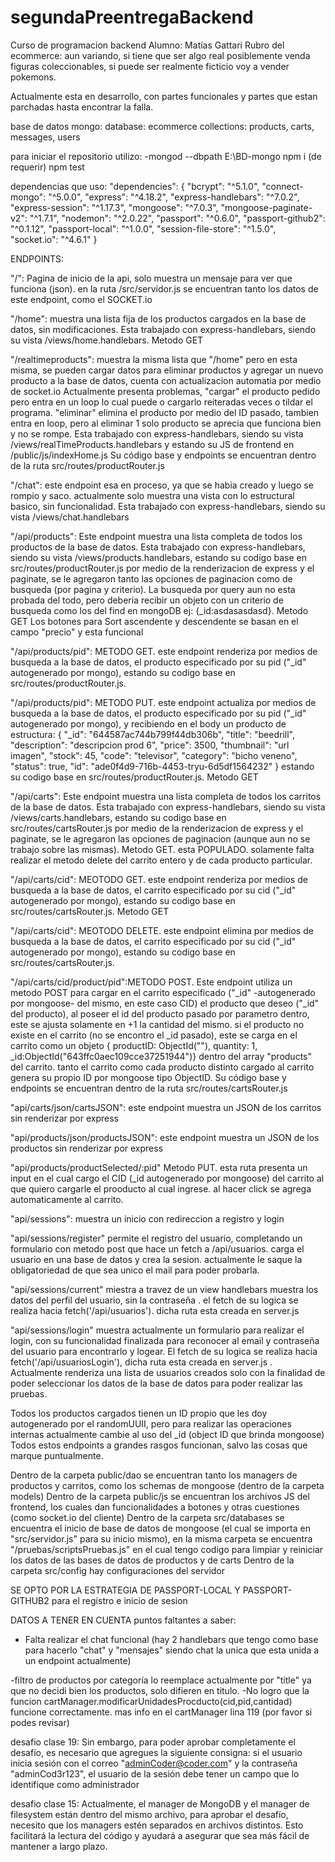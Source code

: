 # segundaPreentregaBackend

Curso de programacion backend
Alumno: Matías Gattari
Rubro del ecommerce: aun variando, si tiene que ser algo real posiblemente venda figuras coleccionables, si puede ser realmente ficticio voy a vender pokemons.

Actualmente esta en desarrollo, con partes funcionales y partes que estan parchadas hasta encontrar la falla.

base de datos mongo:
database: ecommerce
collections: products, carts, messages, users

para iniciar el repositorio utilizo:
-mongod --dbpath E:\BD-mongo
npm i (de requerir)
npm test

dependencias que uso:
"dependencies": {
    "bcrypt": "^5.1.0",
    "connect-mongo": "^5.0.0",
    "express": "^4.18.2",
    "express-handlebars": "^7.0.2",
    "express-session": "^1.17.3",
    "mongoose": "^7.0.3",
    "mongoose-paginate-v2": "^1.7.1",
    "nodemon": "^2.0.22",
    "passport": "^0.6.0",
    "passport-github2": "^0.1.12",
    "passport-local": "^1.0.0",
    "session-file-store": "^1.5.0",
    "socket.io": "^4.6.1"
  }

ENDPOINTS:

"/": Pagina de inicio de la api, solo muestra un mensaje para ver que funciona (json). en la ruta /src/servidor.js se encuentran tanto los datos de este endpoint, como el SOCKET.io 

"/home": muestra una lista fija de los productos cargados en la base de datos, sin modificaciones. Esta trabajado con express-handlebars, siendo su vista /views/home.handlebars. Metodo GET

"/realtimeproducts": muestra la misma lista que "/home" pero en esta misma, se pueden cargar datos para eliminar productos y agregar un nuevo producto a la base de datos, cuenta con actualizacion automatia por medio de socket.io
Actualmente presenta problemas, "cargar" el producto pedido pero entra en un loop lo cual puede o cargarlo reiteradas veces o tildar el programa.
"eliminar" elimina el producto por medio del ID pasado, tambien entra en loop, pero al eliminar 1 solo producto se aprecia que funciona bien y no se rompe. 
Esta trabajado con express-handlebars, siendo su vista /views/realTimeProducts.handlebars  y estando su JS de frontend en /public/js/indexHome.js
Su código base y endpoints se encuentran dentro de la ruta src/routes/productRouter.js

"/chat": este endpoint esa en proceso, ya que se habia creado y luego se rompio y saco. actualmente solo muestra una vista con lo estructural basico, sin funcionalidad. Esta trabajado con express-handlebars, siendo su vista /views/chat.handlebars

"/api/products": Este endpoint muestra una lista completa de todos los productos de la base de datos. Esta trabajado con express-handlebars, siendo su vista /views/products.handlebars, estando su codigo base en src/routes/productRouter.js
por medio de la renderizacion de express y el paginate, se le agregaron tanto las opciones de paginacion como de busqueda (por pagina y criterio). La busqueda por query aun no esta probada del todo, pero deberia recibir un objeto con un criterio de busqueda como los del find en mongoDB ej: {_id:asdasasdasd}. Metodo GET
Los botones para Sort ascendente y descendente se basan en el campo "precio" y esta funcional

"/api/products/pid": METODO GET. este endpoint renderiza por medios de busqueda a la base de datos, el producto especificado por su pid ("_id" autogenerado por mongo), estando su codigo base en src/routes/productRouter.js.

"/api/products/pid": METODO PUT. este endpoint actualiza por medios de busqueda a la base de datos, el producto especificado por su pid ("_id" autogenerado por mongo), y recibiendo en el body un producto de estructura:
{
  "_id": "644587ac744b799f44db306b",
  "title": "beedrill",
  "description": "descripcion prod 6",
  "price": 3500,
  "thumbnail": "url imagen",
  "stock": 45,
  "code": "televisor",
  "category": "bicho veneno",
  "status": true,
  "id": "ade0f4d9-716b-4453-tryu-6d5df1564232"
}
 estando su codigo base en src/routes/productRouter.js. Metodo GET

"/api/carts": Este endpoint muestra una lista completa de todos los carritos de la base de datos. Esta trabajado con express-handlebars, siendo su vista /views/carts.handlebars, estando su codigo base en src/routes/cartsRouter.js
por medio de la renderizacion de express y el paginate, se le agregaron las opciones de paginacion (aunque aun no se trabajo sobre las mismas). Metodo GET. esta POPULADO.
solamente falta realizar el metodo delete del carrito entero y de cada producto particular.

"/api/carts/cid": MEOTODO GET. este endpoint renderiza por medios de busqueda a la base de datos, el carrito especificado por su cid ("_id" autogenerado por mongo), estando su codigo base en src/routes/cartsRouter.js. Metodo GET

"/api/carts/cid": MEOTODO DELETE. este endpoint elimina por medios de busqueda a la base de datos, el carrito especificado por su cid ("_id" autogenerado por mongo), estando su codigo base en src/routes/cartsRouter.js. 

"/api/carts/cid/product/pid":METODO POST. Este endpoint utiliza un metodo POST para cargar en el carrito especificado ("_id" -autogenerado por mongoose- del mismo, en este caso CID) el producto que deseo ("_id" del producto), al poseer el id del producto pasado por parametro dentro, este se ajusta solamente en +1 la cantidad del mismo. si el producto no existe en el carrito (no se encontro el _id pasado), este se carga en el carrito como un objeto { productID: ObjectId(""), quantity: 1, _id:ObjectId("643ffc0aec109cce37251944")} dentro del array "products" del carrito. tanto el carrito como cada producto distinto cargado al carrito genera su propio ID por mongoose tipo ObjectID.
Su código base y endpoints se encuentran dentro de la ruta src/routes/cartsRouter.js

"api/carts/json/cartsJSON": este endpoint muestra un JSON de los carritos sin renderizar por express

"api/products/json/productsJSON": este endpoint muestra un JSON de los productos sin renderizar por express

"api/products/productSelected/:pid" Metodo PUT. esta ruta presenta un input en el cual cargo el CID (_id autogenerado por mongoose) del carrito al que quiero cargarle el prooducto al cual ingrese. al hacer click se agrega automaticamente al carrito.

"api/sessions": muestra un inicio con redireccion a registro y login

"api/sessions/register" permite el registro del usuario, completando un formulario con metodo post que hace un fetch a /api/usuarios. carga el usuario en una base de datos y crea la sesion. actualmente le saque la obligatoriedad de que sea unico el mail para poder probarla.

"api/sessions/current"  miestra a travez de un view handlebars muestra los datos del perfil del usuario, sin la contraseña . el fetch de su logica se realiza hacia fetch('/api/usuarios'). dicha ruta esta creada en server.js

"api/sessions/login" muestra actualmente un formulario para realizar el login, con su funcionalidad finalizada para reconocer al email y contraseña del usuario para encontrarlo y logear.  El fetch de su logica se realiza hacia fetch('/api/usuariosLogin'), dicha ruta esta creada en server.js . Actualmente renderiza una lista de usuarios creados solo con la finalidad de poder seleccionar los datos de la base de datos para poder realizar las pruebas. 





Todos los productos cargados tienen un ID propio que les doy autogenerado por el randomUUII, pero para realizar las operaciones internas actualmente cambie al uso del _id (object ID que brinda mongoose)
Todos estos endpoints a grandes rasgos funcionan, salvo las cosas que marque puntualmente.

Dentro de la carpeta public/dao se encuentran tanto los managers de productos y carritos, como los schemas de mongoose (dentro de la carpeta models)
Dentro de la carpeta public/js se encuentran los archivos JS del frontend, los cuales dan funcionalidades a botones y otras cuestiones (como socket.io del cliente)
Dentro de la carpeta src/databases se encuentra el inicio de base de datos de mongoose (el cual se importa en "src/servidor.js"  para su inicio mismo), en la misma carpeta se encuentra "/pruebas/scriptsPruebas.js" en el cual tengo codigo para limpiar y reiniciar los datos de las bases de datos de productos y de carts
Dentro de la carpeta src/config hay configuraciones del servidor



SE OPTO POR LA ESTRATEGIA DE PASSPORT-LOCAL Y PASSPORT-GITHUB2 para el registro e inicio de sesion



DATOS A TENER EN CUENTA 
puntos faltantes a saber:
- Falta realizar el chat funcional (hay 2 handlebars que tengo como base para hacerlo "chat" y "mensajes" siendo chat la unica que esta unida a un endpoint actualmente)

-filtro de productos por categoría lo reemplace actualmente por "title" ya que no decidi bien los productos, solo difieren en titulo.
-No logro que la funcion cartManager.modificarUnidadesProcducto(cid,pid,cantidad) funcione correctamente. mas info en el cartManager lina 119 (por favor si podes revisar)


desafio clase 19:
Sin embargo, para poder aprobar completamente el desafío, es necesario que agregues la siguiente consigna: si el usuario inicia sesión con el correo "adminCoder@coder.com" y la contraseña "adminCod3r123", el usuario de la sesión debe tener un campo que lo identifique como administrador

desafio clase 15:
Actualmente, el manager de MongoDB y el manager de filesystem están dentro del mismo archivo,  para aprobar el desafío, necesito que los managers estén separados en archivos distintos. Esto facilitará la lectura del código y ayudará a asegurar que sea más fácil de mantener a largo plazo.
